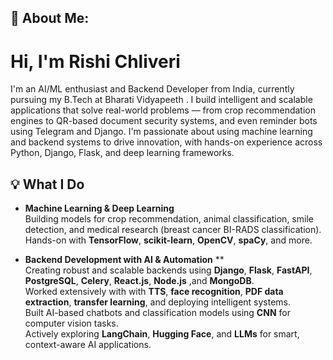 ## 💫 About Me:
# Hi, I'm Rishi Chliveri
I'm an AI/ML enthusiast and Backend Developer from India,
currently pursuing my B.Tech at Bharati Vidyapeeth .
I build intelligent and scalable applications that solve real-world problems —
from crop recommendation engines to QR-based document security systems, and even reminder bots using Telegram and Django.
I'm passionate about using machine learning and backend systems to drive innovation, with hands-on experience across Python, Django, Flask, and deep learning frameworks.

## 💡 What I Do

- **Machine Learning & Deep Learning**  
  Building models for crop recommendation, animal classification, smile detection, and medical research (breast cancer BI-RADS classification).  
  Hands-on with **TensorFlow**, **scikit-learn**, **OpenCV**, **spaCy**, and more.

- **Backend Development with AI & Automation** **  
  Creating robust and scalable backends using **Django**, **Flask**, **FastAPI**, **PostgreSQL**, **Celery**, **React.js**, **Node.js** ,and **MongoDB**.  
  Worked extensively with with **TTS**, **face recognition**, **PDF data extraction**, **transfer learning**, and deploying intelligent systems.  
  Built AI-based chatbots and classification models using **CNN** for computer vision tasks.  
  Actively exploring **LangChain**, **Hugging Face**, and **LLMs** for smart, context-aware AI applications.

